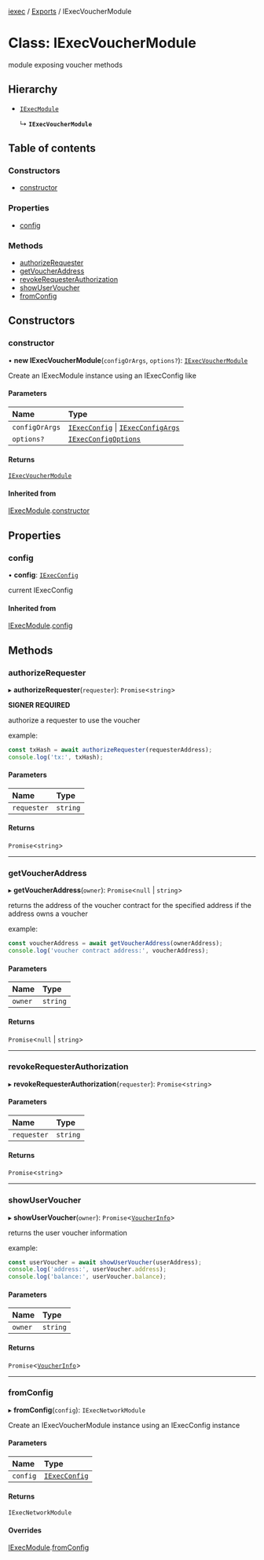 [iexec](../README.md) / [Exports](../modules.md) / IExecVoucherModule

# Class: IExecVoucherModule

module exposing voucher methods

## Hierarchy

- [`IExecModule`](IExecModule.md)

  ↳ **`IExecVoucherModule`**

## Table of contents

### Constructors

- [constructor](IExecVoucherModule.md#constructor)

### Properties

- [config](IExecVoucherModule.md#config)

### Methods

- [authorizeRequester](IExecVoucherModule.md#authorizerequester)
- [getVoucherAddress](IExecVoucherModule.md#getvoucheraddress)
- [revokeRequesterAuthorization](IExecVoucherModule.md#revokerequesterauthorization)
- [showUserVoucher](IExecVoucherModule.md#showuservoucher)
- [fromConfig](IExecVoucherModule.md#fromconfig)

## Constructors

### constructor

• **new IExecVoucherModule**(`configOrArgs`, `options?`): [`IExecVoucherModule`](IExecVoucherModule.md)

Create an IExecModule instance using an IExecConfig like

#### Parameters

| Name | Type |
| :------ | :------ |
| `configOrArgs` | [`IExecConfig`](IExecConfig.md) \| [`IExecConfigArgs`](../interfaces/IExecConfigArgs.md) |
| `options?` | [`IExecConfigOptions`](../interfaces/IExecConfigOptions.md) |

#### Returns

[`IExecVoucherModule`](IExecVoucherModule.md)

#### Inherited from

[IExecModule](IExecModule.md).[constructor](IExecModule.md#constructor)

## Properties

### config

• **config**: [`IExecConfig`](IExecConfig.md)

current IExecConfig

#### Inherited from

[IExecModule](IExecModule.md).[config](IExecModule.md#config)

## Methods

### authorizeRequester

▸ **authorizeRequester**(`requester`): `Promise`<`string`\>

**SIGNER REQUIRED**

authorize a requester to use the voucher

example:
```js
const txHash = await authorizeRequester(requesterAddress);
console.log('tx:', txHash);
```

#### Parameters

| Name | Type |
| :------ | :------ |
| `requester` | `string` |

#### Returns

`Promise`<`string`\>

___

### getVoucherAddress

▸ **getVoucherAddress**(`owner`): `Promise`<``null`` \| `string`\>

returns the address of the voucher contract for the specified address if the address owns a voucher

example:
```js
const voucherAddress = await getVoucherAddress(ownerAddress);
console.log('voucher contract address:', voucherAddress);
```

#### Parameters

| Name | Type |
| :------ | :------ |
| `owner` | `string` |

#### Returns

`Promise`<``null`` \| `string`\>

___

### revokeRequesterAuthorization

▸ **revokeRequesterAuthorization**(`requester`): `Promise`<`string`\>

#### Parameters

| Name | Type |
| :------ | :------ |
| `requester` | `string` |

#### Returns

`Promise`<`string`\>

___

### showUserVoucher

▸ **showUserVoucher**(`owner`): `Promise`<[`VoucherInfo`](../interfaces/internal_.VoucherInfo.md)\>

returns the user voucher information

example:
```js
const userVoucher = await showUserVoucher(userAddress);
console.log('address:', userVoucher.address);
console.log('balance:', userVoucher.balance);
```

#### Parameters

| Name | Type |
| :------ | :------ |
| `owner` | `string` |

#### Returns

`Promise`<[`VoucherInfo`](../interfaces/internal_.VoucherInfo.md)\>

___

### fromConfig

▸ **fromConfig**(`config`): `IExecNetworkModule`

Create an IExecVoucherModule instance using an IExecConfig instance

#### Parameters

| Name | Type |
| :------ | :------ |
| `config` | [`IExecConfig`](IExecConfig.md) |

#### Returns

`IExecNetworkModule`

#### Overrides

[IExecModule](IExecModule.md).[fromConfig](IExecModule.md#fromconfig)

